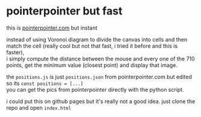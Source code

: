 # pointerpointer but fast

this is [pointerpointer.com](https://pointerpointer.com) but instant

instead of using Voronoi diagram to divide the canvas into cells and then match the cell (really cool but not that fast, i tried it before and this is faster),   
i simply compute the distance between the mouse and every one of the 710 points, get the minimum value (closest point) and display that image.  

the `positions.js` is just `positions.json` from pointerpointer.com but edited so its `const positions = [...]`  
you can get the pics from pointerpointer directly with the python script.  
  
i could put this on github pages but it's really not a good idea. just clone the repo and open `index.html`

